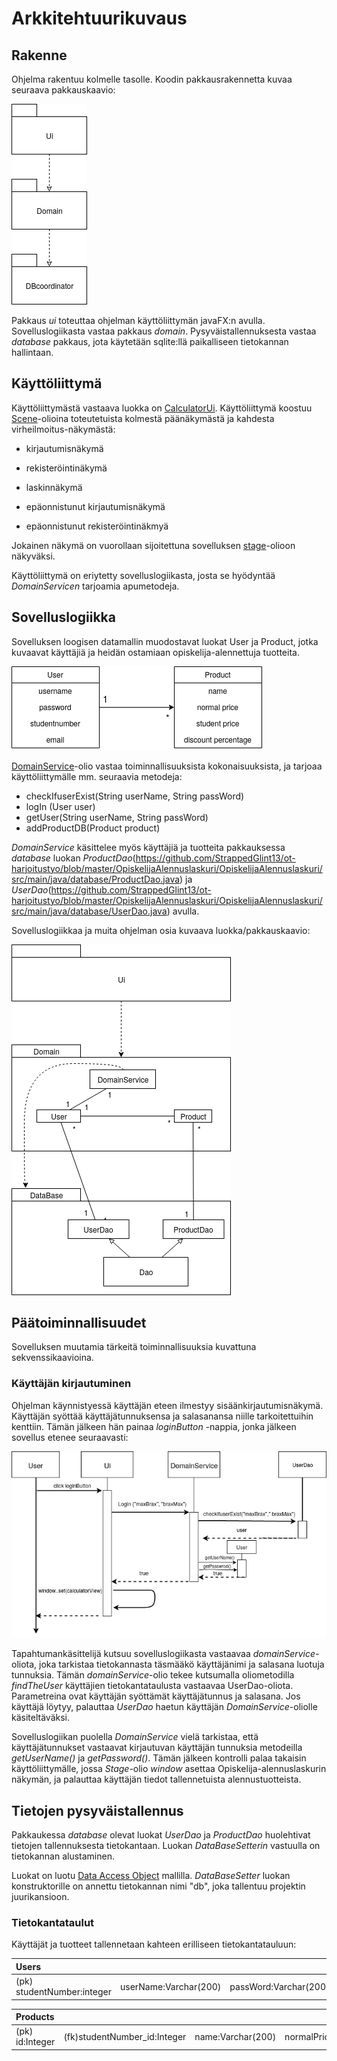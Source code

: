# Arkkitehtuurikuvaus

## Rakenne

Ohjelma rakentuu kolmelle tasolle. Koodin pakkausrakennetta kuvaa seuraava pakkauskaavio:

<img src="https://github.com/StrappedGlint13/ot-harjoitustyo/blob/master/Dokumentaatio/kuvat/pakkaus.png" widht="250">

Pakkaus _ui_ toteuttaa ohjelman käyttöliittymän javaFX:n avulla. Sovelluslogiikasta vastaa pakkaus _domain_. Pysyväistallennuksesta vastaa _database_ pakkaus, jota käytetään sqlite:llä paikalliseen tietokannan hallintaan. 

## Käyttöliittymä

Käyttöliittymästä vastaava luokka on [CalculatorUi](https://github.com/StrappedGlint13/ot-harjoitustyo/blob/master/OpiskelijaAlennuslaskuri/OpiskelijaAlennuslaskuri/src/main/java/ui/CalculatorUi.java). Käyttöliittymä koostuu [Scene](https://docs.oracle.com/javase/8/javafx/api/javafx/scene/Scene.html)-olioina toteutetuista kolmestä päänäkymästä ja kahdesta virheilmoitus-näkymästä:


- kirjautumisnäkymä

- rekisteröintinäkymä

- laskinnäkymä

- epäonnistunut kirjautumisnäkymä

- epäonnistunut rekisteröintinäkmyä


Jokainen näkymä on vuorollaan sijoitettuna sovelluksen [stage](https://docs.oracle.com/javase/8/javafx/api/javafx/stage/Stage.html)-olioon näkyväksi.

Käyttöliittymä on eriytetty sovelluslogiikasta, josta se hyödyntää _DomainServicen_ tarjoamia apumetodeja. 

## Sovelluslogiikka

Sovelluksen loogisen datamallin muodostavat luokat User ja Product, jotka kuvaavat käyttäjiä ja heidän ostamiaan opiskelija-alennettuja tuotteita.

<img src="https://github.com/StrappedGlint13/ot-harjoitustyo/blob/master/Dokumentaatio/kuvat/looginen%20datamalli.png" widht="250">

[DomainService](https://github.com/StrappedGlint13/ot-harjoitustyo/blob/master/OpiskelijaAlennuslaskuri/OpiskelijaAlennuslaskuri/src/main/java/domain/DomainService.java)-olio vastaa toiminnallisuuksista kokonaisuuksista, ja tarjoaa käyttöliittymälle mm. seuraavia metodeja:

- checkIfuserExist(String userName, String passWord)
- logIn (User user)
- getUser(String userName, String passWord)
- addProductDB(Product product) 

_DomainService_ käsittelee myös käyttäjiä ja tuotteita pakkauksessa _database_ luokan _ProductDao_(https://github.com/StrappedGlint13/ot-harjoitustyo/blob/master/OpiskelijaAlennuslaskuri/OpiskelijaAlennuslaskuri/src/main/java/database/ProductDao.java) ja _UserDao_(https://github.com/StrappedGlint13/ot-harjoitustyo/blob/master/OpiskelijaAlennuslaskuri/OpiskelijaAlennuslaskuri/src/main/java/database/UserDao.java)  avulla.

Sovelluslogiikkaa ja muita ohjelman osia kuvaava luokka/pakkauskaavio:

<img src="https://github.com/StrappedGlint13/ot-harjoitustyo/blob/master/Dokumentaatio/kuvat/Pakkauskaavio_02.png" widht="250">
 
## Päätoiminnallisuudet

Sovelluksen muutamia tärkeitä toiminnallisuuksia kuvattuna sekvenssikaavioina.

### Käyttäjän kirjautuminen 

Ohjelman käynnistyessä käyttäjän eteen ilmestyy sisäänkirjautumisnäkymä. Käyttäjän syöttää käyttäjätunnuksensa ja salasanansa niille tarkoitettuihin kenttiin. Tämän jälkeen hän painaa _loginButton_ -nappia, jonka jälkeen sovellus etenee seuraavasti:

<img src="https://github.com/StrappedGlint13/ot-harjoitustyo/blob/master/Dokumentaatio/kuvat/Sekvenssikaavio_%20kirjautuminen_02.jpg" widht="250">

Tapahtumankäsittelijä kutsuu sovelluslogiikasta vastaavaa _domainService_-oliota, joka tarkistaa tietokannasta täsmääkö käyttäjänimi ja salasana luotuja tunnuksia. Tämän _domainService_-olio tekee kutsumalla oliometodilla _findTheUser_ käyttäjien tietokantataulusta vastaavaa UserDao-oliota. Parametreina ovat käyttäjän syöttämät käyttäjätunnus ja salasana. Jos käyttäjä löytyy, palauttaa _UserDao_ haetun käyttäjän _DomainService_-oliolle käsiteltäväksi. 

Sovelluslogiikan puolella _DomainService_ vielä tarkistaa, että käyttäjätunnukset vastaavat kirjautuvan käyttäjän tunnuksia metodeilla _getUserName()_ ja _getPassword()_. Tämän jälkeen kontrolli palaa takaisin käyttöliittymälle, jossa _Stage_-olio _window_ asettaa Opiskelija-alennuslaskurin näkymän, ja palauttaa käyttäjän tiedot tallennetuista alennustuotteista. 

## Tietojen pysyväistallennus

Pakkaukessa _database_ olevat luokat _UserDao_ ja _ProductDao_ huolehtivat tietojen tallennuksesta tietokantaan. Luokan _DataBaseSetterin_ vastuulla on tietokannan alustaminen.

Luokat on luotu [Data Access Object](https://en.wikipedia.org/wiki/Data_access_object) mallilla. _DataBaseSetter_ luokan konstruktorille on annettu tietokannan nimi "db", joka tallentuu projektin juurikansioon.

### Tietokantataulut

Käyttäjät ja tuotteet tallennetaan kahteen erilliseen tietokantatauluun:

|Users||||
|:---|:---|:---|:---|
|(pk) studentNumber:integer|userName:Varchar(200)|passWord:Varchar(200)|email:Varchar(200)|

|Products|||||
|:---|:---|:---|:---|:---|
|(pk) id:Integer|(fk)studentNumber_id:Integer|name:Varchar(200)|normalPrice:Double|studentPrice:Double|discountPercentage:Double| 
